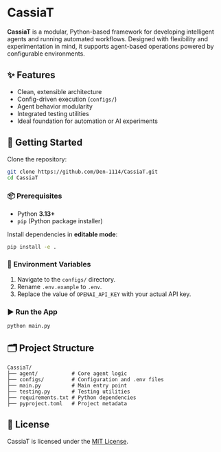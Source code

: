 # CassiaT

**CassiaT** is a modular, Python-based framework for developing intelligent agents and running automated workflows. Designed with flexibility and experimentation in mind, it supports agent-based operations powered by configurable environments.

## ✨ Features

- Clean, extensible architecture
- Config-driven execution (`configs/`)
- Agent behavior modularity
- Integrated testing utilities
- Ideal foundation for automation or AI experiments

## 🚀 Getting Started

Clone the repository:

```bash
git clone https://github.com/Den-1114/CassiaT.git
cd CassiaT
```

### 📦 Prerequisites

- Python **3.13+**
- `pip` (Python package installer)

Install dependencies in **editable mode**:

```bash
pip install -e .
```

### 🔐 Environment Variables

1. Navigate to the `configs/` directory.
2. Rename `.env.example` to `.env`.
3. Replace the value of `OPENAI_API_KEY` with your actual API key.

### ▶️ Run the App

```bash
python main.py
```

## 🗂 Project Structure

```
CassiaT/
├── agent/           # Core agent logic
├── configs/         # Configuration and .env files
├── main.py          # Main entry point
├── testing.py       # Testing utilities
├── requirements.txt # Python dependencies
├── pyproject.toml   # Project metadata
```

## 🪪 License

CassiaT is licensed under the [MIT License](LICENSE).
